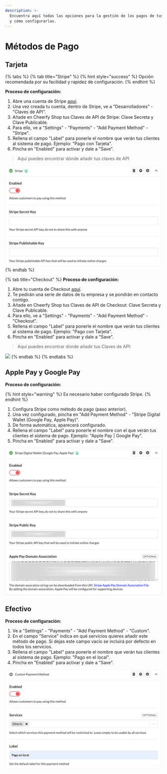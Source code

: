 ```yaml
---
description: >-
  Encuentra aquí todas las opciones para la gestión de los pagos de tus clientes
  y cómo configurarlas.
---
```


# Métodos de Pago

## Tarjeta

{% tabs %}
{% tab title="Stripe" %}
{% hint style="success" %}
Opción recomendada por su facilidad y rapidez de configuración.
{% endhint %}

**Proceso de configuración:**

1. Abre una cuenta de Stripe [aquí](https://dashboard.stripe.com/register).
2. Una vez creada tu cuenta, dentro de Stripe, ve a "Desarrolladores" - "Claves de API".
3. Añade en Cheerfy Shop tus Claves de API de Stripe: Clave Secreta y Clave Publicable.
4. Para ello, ve a "Settings" - "Payments" - "Add Payment Method" - "Stripe".
5. Rellena el campo "Label" para ponerle el nombre que verán tus clientes al sistema de pago. Ejemplo: "Pago con Tarjeta".
6. Pincha en "Enabled" para activar y dale a "Save".

> Aquí puedes encontrar dónde añadir tus claves de API

![](../.gitbook/assets/image%20%2827%29.png)
{% endtab %}

{% tab title="Checkout" %}
**Proceso de configuración:**

1. Abre tu cuenta de Checkout [aquí](https://go.checkout.com/variants/es/connected-payments?creative=504908625344&keyword=checkout%20espa%C3%B1a&matchtype=e&network=g&device=c&utm_campaign=gl_always_on_ggl&utm_source=google&utm_medium=paid_search&utm_term=checkout%20espa%C3%B1a&gclid=Cj0KCQjwmIuDBhDXARIsAFITC_5t5B8geww2r3MAdntB9TWgkVfZHYQwaQl1GZPVP3YOkfm-o458adUaAsayEALw_wcB).
2. Te pedirán una serie de datos de tu empresa y se pondrán en contacto contigo.
3. Añade en Cheerfy Shop tus Claves de API de Checkout: Clave Secreta y Clave Publicable.
4. Para ello, ve a "Settings" - "Payments" - "Add Payment Method" - "Checkout".
5. Rellena el campo "Label" para ponerle el nombre que verán tus clientes al sistema de pago. Ejemplo: "Pago con Tarjeta".
6. Pincha en "Enabled" para activar y dale a "Save".

> Aquí puedes encontrar dónde añadir tus Claves de API:

![](../.gitbook/assets/image%20%2835%29.png)
{% endtab %}
{% endtabs %}

## Apple Pay y Google Pay

**Proceso de configuración:**

{% hint style="warning" %}
Es necesario haber configurado Stripe.
{% endhint %}

1. Configura Stripe como método de pago \(paso anterior\).
2. Una vez configurado, pincha en "Add Payment Method" - "Stripe Digital Wallet \(Google Pay, Apple Pay\)".
3. De forma automática, aparecerá configurado.
4. Rellena el campo "Label" para ponerle el nombre con el que verán tus clientes el sistema de pago. Ejemplo: "Apple Pay \| Google Pay".
5. Pincha en "Enabled" para activar y dale a "Save".

![](../.gitbook/assets/image%20%2872%29.png)

## Efectivo

**Proceso de configuración:**

1. Ve a "Settings" - "Payments" - "Add Payment Method" - "Custom".
2. En el campo "Service" indica en qué servicios quieres añadir este método de pago. Si dejas este campo vacío se incluirá por defecto en todos los servicios.
3. Rellena el campo "Label" para ponerle el nombre que verán tus clientes al sistema de pago. Ejemplo: "Pago en el local".
4. Pincha en "Enabled" para activar y dale a "Save".

![](../.gitbook/assets/image%20%2871%29.png)

